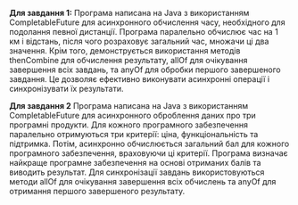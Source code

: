 **Для завдання 1:**
Програма написана на Java з використанням CompletableFuture для асинхронного обчислення часу, необхідного для подолання певної дистанції. Програма паралельно обчислює час на 1 км і відстань, після чого розраховує загальний час, множачи ці два значення. Крім того, демонструється використання методів thenCombine для обчислення результату, allOf для очікування завершення всіх завдань, та anyOf для обробки першого завершеного завдання. Це дозволяє ефективно виконувати асинхронні операції і синхронізувати їх результати.

**Для завдання 2**
Програма написана на Java з використанням CompletableFuture для асинхронного оброблення даних про три програмні продукти. Для кожного програмного забезпечення паралельно отримуються три критерії: ціна, функціональність та підтримка. Потім, асинхронно обчислюється загальний бал для кожного програмного забезпечення, враховуючи ці критерії. Програма визначає найкраще програмне забезпечення на основі отриманих балів та виводить результат. Для синхронізації завдань використовуються методи allOf для очікування завершення всіх обчислень та anyOf для отримання першого завершеного результату.
